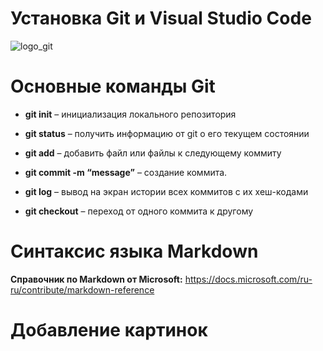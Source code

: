 **Установка Git и Visual Studio Code**
=

![logo_git](https://git-scm.com/images/logos/downloads/Git-Logo-2Color.png)

# **Основные команды Git** 
* **git init** – инициализация локального репозитория

* **git status** – получить информацию от git о его текущем состоянии

* **git add** – добавить файл или файлы к следующему коммиту

* **git commit -m “message”** – создание коммита.

* **git log** – вывод на экран истории всех коммитов с их хеш-кодами

* **git checkout** – переход от одного коммита к другому

# **Синтаксис языка Markdown** 
**Справочник по Markdown от Microsoft:**
https://docs.microsoft.com/ru-ru/contribute/markdown-reference

# **Добавление картинок** 